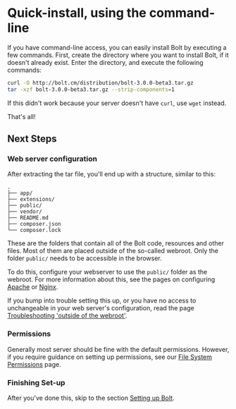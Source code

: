 Quick-install, using the command-line
=====================================

If you have command-line access, you can easily install Bolt by executing a few
commands. First, create the directory where you want to install Bolt, if it
doesn't already exist. Enter the directory, and execute the following commands:

```bash
curl -O http://bolt.cm/distribution/bolt-3.0.0-beta3.tar.gz
tar -xzf bolt-3.0.0-beta3.tar.gz --strip-components=1
```
If this didn't work because your server doesn't have `curl`, use `wget`
instead.

That's all!

Next Steps
----------

### Web server configuration

After extracting the tar file, you'll end up with a structure, similar to this:

```
.
├── app/
├── extensions/
├── public/
├── vendor/
├── README.md
├── composer.json
└── composer.lock
```

These are the folders that contain all of the Bolt code, resources and other
files. Most of them are placed outside of the so-called webroot. Only the
folder `public/` needs to be accessible in the browser.

To do this, configure your webserver to use the `public/` folder as the
webroot. For more information about this, see the pages on configuring
[Apache][apache] or [Nginx][nginx].

If you bump into trouble setting this up, or you have no access to
unchangeable in your web server's configuration, read the page
[Troubleshooting 'outside of the webroot'][webroot].

### Permissions

Generally most server should be fine with the default permissions. However, if
you require guidance on setting up permissions, see our
[File System Permissions](permissions) page.

### Finishing Set-up

After you've done this, skip to the section [Setting up Bolt](../configuration/introduction).

[apache]: ../configuration/web-server-apache
[nginx]: ../configuration/web-server-nginx
[webroot]: ../howto/troubleshooting-outside-webroot

